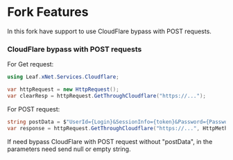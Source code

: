 # Fork Features
In this fork have support to use CloudFlare bypass with POST requests.

### CloudFlare bypass with POST requests
For Get request:

```csharp
using Leaf.xNet.Services.Cloudflare;

var httpRequest = new HttpRequest();
var clearResp = httpRequest.GetThroughCloudflare("https://...");

```

For POST request:
```csharp
string postData = $"UserId={Login}&SessionInfo={token}&Password={Password}&.........";
var response = httpRequest.GetThroughCloudflare("https://...", HttpMethod.POST, postData);
```

If need bypass CloudFlare with POST request without "postData", in the parameters need send null or empty string.
